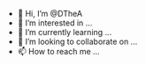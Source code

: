 - 👋 Hi, I’m @DTheA
- 👀 I’m interested in ...
- 🌱 I’m currently learning ...
- 💞️ I’m looking to collaborate on ...
- 📫 How to reach me ...

<!---
DTheA/DTheA is a ✨ special ✨ repository because its `README.md` (this file) appears on your GitHub profile.
You can click the Preview link to take a look at your changes.
--->
